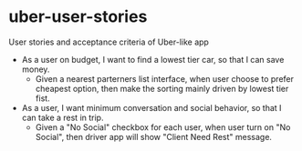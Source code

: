 # uber-user-stories
User stories and acceptance criteria of Uber-like app

* As a user on budget, I want to find a lowest tier car, so that I can save money.
  * Given a nearest parterners list interface, when user choose to prefer cheapest option, then make the sorting mainly driven by lowest tier fist.
* As a user, I want minimum conversation and social behavior, so that I can take a rest in trip.
  * Given a "No Social" checkbox for each user, when user turn on "No Social", then driver app will show "Client Need Rest" message.
